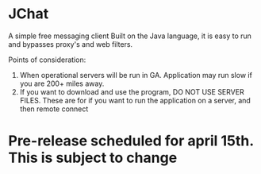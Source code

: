 # JChat
A simple free messaging client
Built on the Java language, it is easy to run and bypasses proxy's and web filters.

Points of consideration:
1. When operational servers will be run in GA. Application may run slow if you are 200+ miles away.
2. If you want to download and use the program, DO NOT USE SERVER FILES. These are for if you want to run the application on a server, and then remote connect

# Pre-release scheduled for april 15th. This is subject to change

